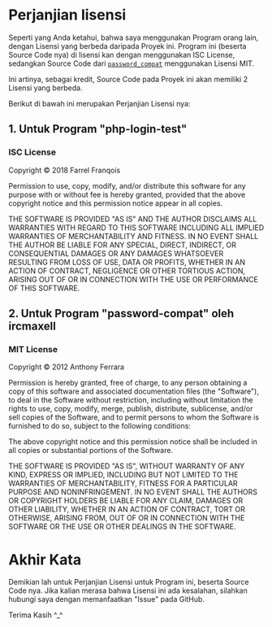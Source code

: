 # Perjanjian lisensi
Seperti yang Anda ketahui, bahwa saya menggunakan Program orang lain, dengan Lisensi yang berbeda daripada Proyek ini.
Program ini (beserta Source Code nya) di lisensi kan dengan menggunakan ISC License, sedangkan Source Code dari [`password_compat`](https://github.com/ircmaxell/password_compat) menggunakan Lisensi MIT.

Ini artinya, sebagai kredit, Source Code pada Proyek ini akan memiliki 2 Lisensi yang berbeda.

Berikut di bawah ini merupakan Perjanjian Lisensi nya:

## 1. Untuk Program "php-login-test"
### ISC License

Copyright &copy; 2018 Farrel Franqois

Permission to use, copy, modify, and/or distribute this software for any purpose with or without fee is hereby granted, provided that the above copyright notice and this permission notice appear in all copies.

THE SOFTWARE IS PROVIDED "AS IS" AND THE AUTHOR DISCLAIMS ALL WARRANTIES WITH REGARD TO THIS SOFTWARE INCLUDING ALL IMPLIED WARRANTIES OF MERCHANTABILITY AND FITNESS. IN NO EVENT SHALL THE AUTHOR BE LIABLE FOR ANY SPECIAL, DIRECT, INDIRECT, OR CONSEQUENTIAL DAMAGES OR ANY DAMAGES WHATSOEVER RESULTING FROM LOSS OF USE, DATA OR PROFITS, WHETHER IN AN ACTION OF CONTRACT, NEGLIGENCE OR OTHER TORTIOUS ACTION, ARISING OUT OF OR IN CONNECTION WITH THE USE OR PERFORMANCE OF THIS SOFTWARE.


## 2. Untuk Program "password-compat" oleh ircmaxell
### MIT License

Copyright &copy; 2012 Anthony Ferrara

Permission is hereby granted, free of charge, to any person obtaining a copy of this software and associated documentation files (the "Software"), to deal in the Software without restriction, including without limitation the rights to use, copy, modify, merge, publish, distribute, sublicense, and/or sell copies of the Software, and to permit persons to whom the Software is furnished to do so, subject to the following conditions:

The above copyright notice and this permission notice shall be included in all copies or substantial portions of the Software.

THE SOFTWARE IS PROVIDED "AS IS", WITHOUT WARRANTY OF ANY KIND, EXPRESS OR IMPLIED, INCLUDING BUT NOT LIMITED TO THE WARRANTIES OF MERCHANTABILITY, FITNESS FOR A PARTICULAR PURPOSE AND NONINFRINGEMENT. IN NO EVENT SHALL THE AUTHORS OR COPYRIGHT HOLDERS BE LIABLE FOR ANY CLAIM, DAMAGES OR OTHER LIABILITY, WHETHER IN AN ACTION OF CONTRACT, TORT OR OTHERWISE, ARISING FROM, OUT OF OR IN CONNECTION WITH THE SOFTWARE OR THE USE OR OTHER DEALINGS IN THE SOFTWARE.

# Akhir Kata
Demikian lah untuk Perjanjian Lisensi untuk Program ini, beserta Source Code nya. Jika kalian merasa bahwa Lisensi ini ada kesalahan, silahkan hubungi saya dengan memanfaatkan "Issue" pada GitHub.

Terima Kasih \^\_\^

